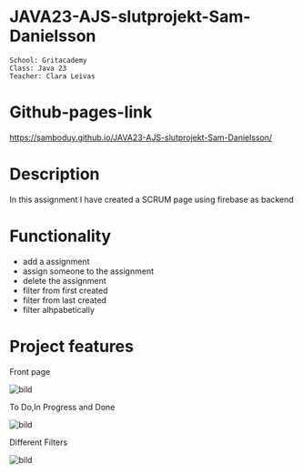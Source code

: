 # JAVA23-AJS-slutprojekt-Sam-Danielsson
```
School: Gritacademy
Class: Java 23
Teacher: Clara Leivas
```
# Github-pages-link
https://samboduy.github.io/JAVA23-AJS-slutprojekt-Sam-Danielsson/

# Description
In this assignment I have created a SCRUM page using firebase as backend

# Functionality
- add a assignment
- assign someone to the assignment
- delete the assignment
- filter from first created
- filter from last created
- filter alhpabetically 

# Project features
Front page

![bild](https://github.com/Samboduy/JAVA23-AJS-slutprojekt-Sam-Danielsson/assets/151514178/65ecfddf-2c92-4049-9c73-eadfe4c9ac4b)


To Do,In Progress and Done 

![bild](https://github.com/Samboduy/JAVA23-AJS-slutprojekt-Sam-Danielsson/assets/151514178/b7499ef1-f347-4c55-9bbe-79ea0ec9c8ab)

Different Filters

![bild](https://github.com/Samboduy/java23-js-slutprojekt-Sam-Danielsson/assets/151514178/0c799665-8cae-43af-874e-6c3b78bb5272)
